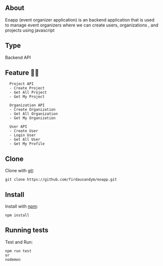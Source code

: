 ## About
Eoapp (event organizer application) is an backend application that is used to manage event organizers where we can create users, organizations , and projects using javascript

## Type
Backend API

## Feature 🚀🚀

      Project API
      - Create Project
      - Get All Project
      - Get My Project
      
      Organization API
      - Create Organization
      - Get All Organization
      - Get My Organization
      
      User API
      - Create User
      - Login User
      - Get All User
      - Get My Profile

## Clone

Clone with [git](https://www.github.com/):

    git clone https://github.com/firdausandym/eoapp.git

## Install

Install with [npm](https://www.npmjs.com/):

    npm install

## Running tests

Test and Run:

    npm run test
    or
    nodemon
